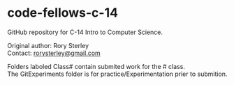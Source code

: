 code-fellows-c-14
=================

GitHub repository for C-14 Intro to Computer Science.

Original author: Rory Sterley<br>
Contact: rorysterley@gmail.com


Folders laboled Class# contain submited work for the # class.<br>
The GitExperiments folder is for practice/Experimentation prier to submition.<br>
